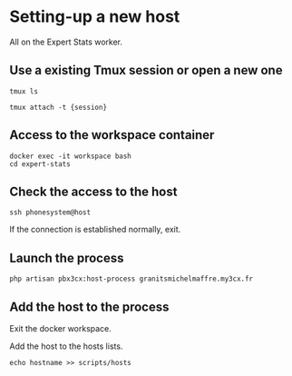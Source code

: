 # Setting-up a new host

All on the Expert Stats worker.
## Use a existing Tmux session or open a new one
```
tmux ls
```

```
tmux attach -t {session}
```
## Access to the workspace container

```
docker exec -it workspace bash
cd expert-stats
```
##  Check the access to the host

```
ssh phonesystem@host
```

If the connection is established normally, exit.
##  Launch the process 

```
php artisan pbx3cx:host-process granitsmichelmaffre.my3cx.fr
```
## Add the host to the process

Exit the docker workspace.

Add the host to the hosts lists.

```
echo hostname >> scripts/hosts
```
